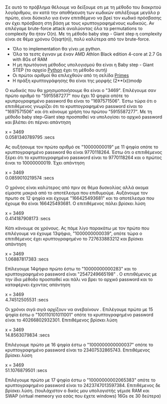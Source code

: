 Σε αυτό το πρόβλημα θέλουμε να δείξουμε οτι με τη μέθοδο του διακριτού λογάριθμου, αν κατά την αποθήκευση των κωδικών απιλέξουμε μεγάλο p πρώτο, είναι δύσκολο για έναν επιτιθέμενο να βρεί τον κωδικό πρόσβασης αν έχει πρόσβαση στη βάση με τους κρυπτογραφημένους κωδικούς. 
Αν επιλέγαμε brute-force attack αναλύοντας όλα τα permutations το complexity θα ήταν O(n). Με τη μέθοδο baby step - Giant step η complexity είναι σε θέμα χρόνου O(sqrt(n)), πολύ καλύτερα από τον brute-force.
<ul>
<li>Όλο το implementation θα γίνει με python.</li>
<li>Όλα τα τεστς έγιναν με έναν AMD Athlon Black edition 4-core at 2.7 Gs with 8Gs of RAM</li>
<li>Η μη πρωτόγονη μέθοδος υπολογισμού θα είναι η Baby step - Giant STEP (το αρχείο <a href="https://github.com/tsartsaris/ceasar-simple-cipher/blob/master/group2/baby_step_giant_step.py" target="_blank">Python</a> έχει τη μέθοδο αυτή)</li>
<li>Οι πρώτοι αριθμοί θα επιλεχθούν από τη σελίδα
<a href="http://primes.utm.edu/" target="_blank">Primes</a></li>
<li>Η πράξη κρυπτογράφησης θα είναι της μορφής (2**(x))modp</li>
</ul>
Ο κωδικός που θα χρησιμοποιήσουμε θα είναι ο "3469". Επιλέγουμε σαν πρώτο αριθμό το "5915587277" που έχει 10 ψηφία οπότε το κρυπρογραφημένο password θα είναι το "1697571506". 
Έστω τώρα ότι ο επιτιθέμενος γνωρίζει ότι το κρυπτογραφημένο password είναι το "1697571506" και ότι κάνουμε χρήση του πρώτου "5915587277". Με τη μέθοδο baby step-Giant step προσπαθεί να υπολογίσει το αρχικό password και βλέπει ότι πέρνει απάντηση 
<p>
x = 3469<br>
0.0581340789795 :secs</p>
Ας αυξήσουμε τον πρώτο αριθμό σε "10000000019" με 11 ψηφία οπότε το κρυπτογραφημένο password θα είναι 9770118264. Έστω ότι ο επιτιθέμενος ξέρει ότι το κρυπτογραφημένο password είναι το 9770118264 και ο πρώτος έιναι το 10000000019. Έχει απάντηση 
<p>
x = 3469<br>
0.0859010219574 :secs</p>
Ο χρόνος είναι καλύτερος από πριν σε θέμα δυσκολίας αλλά ακομα είμαστε μακριά από το αποτέλεσμα που επιθυμούμε. 
Αυξάνουμε τον πρωτο σε 12 ψηφία και έχουμε "166425493681" και το αποτέλεσμα που έχουμε θα είναι 166425493681. Ο επιτιθέμενος πάλει βρίσκει λύση 
<p>
x = 3469<br>
0.414187908173 :secs</p>
Κάτι κάνουμε σε χρόνους. Ας πάμε λίγο παρακάτω με τον πρώτο που επιλέγουμε να έχουμε 13ψήφιο, "1000000000039", οπότε τώρα ο επιτιθέμενος έχει κρυπτογραφημένο το 727633883212 και βρίσκει απάντηση 
<p>
x = 3469
<br>
1.06887817383 :secs</p>
Επίλεγουμε 14ψήφιο πρώτο έστω το "10000000000283" και το κρυπτογραφημένο password είναι "2547249665198" . Ο επιτιθέμενος με την ίδια μέθοδο προσπαθεί και πάλι να βρει το αρχικό password και το καταφέρνει έχοντας απάντηση 
<p>
x = 3469 <br>
4.74512505531 :secs</p> 
Οι χρόνοι σιγά σιγά αρχίζουν να ανεβαίνουν . Επιλέγουμε πρώτο με 15 ψηφία έστω ο "100110101011001" οπότε το κρυπτογραφημένο password είναι το 40266802932301. Επιτιθέμενος βρίσκει λύση 
<p>
x = 3469<br>
14.8563079834 :secs
</p>
Επιλέγουμε πρώτο με 16 ψηφία έστω ο "1000000000000037" οπότε το κρυπτογραφημένο password είναι το 23407532865743. Επιτιθέμενος βρίσκει λύση 
<p>
x = 3469<br>
51.1076879501 :secs
</p>
Επιλέγουμε πρώτο με 17 ψηφία έστω ο "10000000002065383" οπότε το κρυπτογραφημένο password είναι το 2423747013597384. Επιτιθέμενος δε βρίσκει λύση. (τουλάχιστον ο δικός μου υπολογιστής γέμισε RAM και SWAP (virtual memeory για εσάς που έχετε windows) 16Gs σε 30 δεύτερα)
